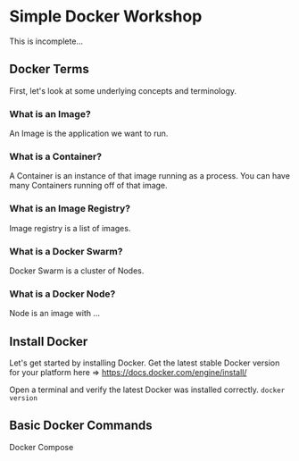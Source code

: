 # Simple Docker Workshop
This is incomplete...
## Docker Terms
First, let's look at some underlying concepts and terminology.

### **What is an Image?**
An Image is the application we want to run.

### **What is a Container?**
A Container is an instance of that image running as a process.
You can have many Containers running off of that image.

### **What is an Image Registry?**
Image registry is a list of images.

### **What is a Docker Swarm?**
Docker Swarm is a cluster of Nodes.

### **What is a Docker Node?**
Node is an image with ...

## Install Docker
Let's get started by installing Docker.
Get the latest stable Docker version for your platform here => https://docs.docker.com/engine/install/

Open a terminal and verify the latest Docker was installed correctly. 
`docker version`

## Basic Docker Commands

Docker Compose

